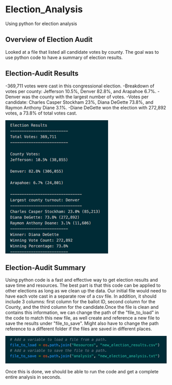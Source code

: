 # Election_Analysis
Using python for election analysis

## Overview of Election Audit
Looked at a file that listed all candidate votes by county. The goal was to use python code to have a summary of election results. 

## Election-Audit Results
-369,711 votes were cast in this congressional election.
-Breakdown of votes per county: Jefferson 10.5%, Denver 82.8%, and Arapahoe 6.7%.
-Denver was the county with the largest number of votes.
-Votes per candidate: Charles Casper Stockham 23%, Diana DeGette 73.8%, and Raymon Anthony Diane 3.1%.
-Diane DeGette won the election with 272,892 votes, a 73.8% of total votes cast. 

![](Resources/election_image.png)

## Election-Audit Summary
Using python code is a fast and effective way to get election results and save time and resources. The best part is that this code can be applied to other elections as long as we clean up the data. Our initial file would need to have each vote cast in a separate row of a csv file. In addition, it should include 3 columns: first column for the ballot ID, second column for the County, and the third column for the candidate.Once the file is clean and contains this information, we can change the path of the "file_to_load" in the code to match this new file, as well create and reference a new file to save the results under "file_to_save". Might also have to change the path reference to a different folder if the files are saved in different places. 

![](Resources/path.png)

Once this is done, we should be able to run the code and get a complete entire analysis in seconds. 